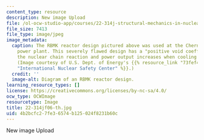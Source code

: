 ```yaml
---
content_type: resource
description: New image Upload
file: /ol-ocw-studio-app/courses/22-314j-structural-mechanics-in-nuclear-power-technology-fall-2006/4b2bcfc27fe36574b125024f8231b60c_22-314jf06-th.jpg
file_size: 7413
file_type: image/jpeg
image_metadata:
  caption: The RBMK reactor design pictured above was used at the Chernobyl nuclear
    power plant. This severely flawed design has a "positive void coefficient", meaning
    the nuclear chain reaction and power output increases when cooling water is lost.
    (Image courtesy of U.S. Dept. of Energy's {{% resource_link "73fef4ad-441b-431e-956e-121cfdd7aa5a"
    "International Nuclear Safety Center" %}}.)
  credit: ''
  image-alt: Diagram of an RBMK reactor design.
learning_resource_types: []
license: https://creativecommons.org/licenses/by-nc-sa/4.0/
ocw_type: OCWImage
resourcetype: Image
title: 22-314jf06-th.jpg
uid: 4b2bcfc2-7fe3-6574-b125-024f8231b60c
---
```

New image Upload